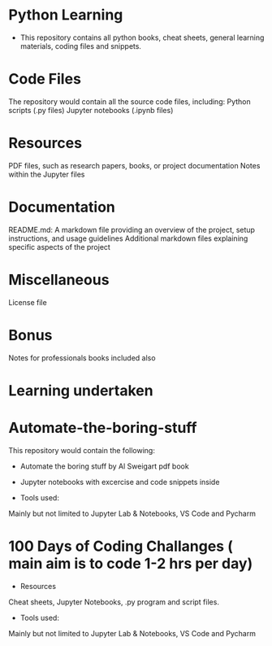 # Python Learning

- This repository contains all python books, cheat sheets, general learning materials, coding files and snippets.

# Code Files

The repository would contain all the source code files, including:
Python scripts (.py files)
Jupyter notebooks (.ipynb files)

# Resources

PDF files, such as research papers, books, or project documentation
Notes within the Jupyter files

# Documentation
README.md: A markdown file providing an overview of the project, setup instructions, and usage guidelines
Additional markdown files explaining specific aspects of the project

# Miscellaneous
License file

# Bonus 
Notes for professionals books included also

# Learning undertaken

# Automate-the-boring-stuff

This repository would contain the following:

- Automate the boring stuff by Al Sweigart pdf book
- Jupyter notebooks with excercise and code snippets inside

-  Tools used:

Mainly but not limited to Jupyter Lab & Notebooks, VS Code and Pycharm


# 100 Days of Coding Challanges ( main aim is to code 1-2 hrs per day)

- Resources

Cheat sheets, Jupyter Notebooks, .py program and script files.

- Tools used:

Mainly but not limited to Jupyter Lab & Notebooks, VS Code and Pycharm

